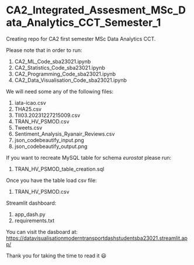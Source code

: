# CA2_Integrated_Assesment_MSc_Data_Analytics_CCT_Semester_1
Creating repo for CA2 first semester MSc Data Analytics CCT.

Please note that in order to run:
1. CA2_ML_Code_sba23021.ipynb
2. CA2_Statistics_Code_sba23021.ipynb
3. CA2_Programming_Code_sba23021.ipynb
4. CA2_Data_Visualisation_Code_sba23021.ipynb

We will need some any of the following files:
1. iata-icao.csv
2. THA25.csv
3. TII03.20231227215009.csv
4. TRAN_HV_PSMOD.csv
5. Tweets.csv
6. Sentiment_Analysis_Ryanair_Reviews.csv
7. json_codebeautify_input.png
8. json_codebeautify_output.png

If you want to recreate MySQL table for schema *eurostat* please run:
1. TRAN_HV_PSMOD_table_creation.sql

Once you have the table load csv file:
1. TRAN_HV_PSMOD.csv

Streamlit dashboard:
1. app_dash.py
2. requirements.txt

You can visit the dasboard at:
https://datavisualisationmoderntransportdashstudentsba23021.streamlit.app/

Thank you for taking the time to read it 😃
